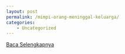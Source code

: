 ```yaml
---
layout: post
permalink: /mimpi-orang-meninggal-keluarga/
categories:
    - Uncategorized
---
```


[Baca Selengkapnya](/04)